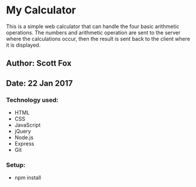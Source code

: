 # My Calculator

This is a simple web calculator that can handle the four basic arithmetic operations. The numbers and arithmetic operation are sent to the server where the calculations occur, then the result is sent back to the client where it is displayed.

## Author: Scott Fox

## Date: 22 Jan 2017

### Technology used:
- HTML
- CSS
- JavaScript 
- jQuery
- Node.js
- Express
- Git

### Setup:
- npm install

